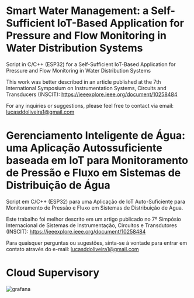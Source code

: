 # Smart Water Management: a Self-Sufficient IoT-Based Application for Pressure and Flow Monitoring in Water Distribution Systems

Script in C/C++ (ESP32) for a Self-Sufficient IoT-Based Application for Pressure and Flow Monitoring in Water Distribution Systems

This work was better described in an article published at the 7th International Symposium on Instrumentation Systems, Circuits and Transducers (INSCIT): https://ieeexplore.ieee.org/document/10258484

For any inquiries or suggestions, please feel free to contact via email: lucasddoliveira1@gmail.com

# Gerenciamento Inteligente de Água: uma Aplicação Autossuficiente baseada em IoT para Monitoramento de Pressão e Fluxo em Sistemas de Distribuição de Água

Script em C/C++ (ESP32) para uma Aplicação de IoT Auto-Suficiente para Monitoramento de Pressão e Fluxo em Sistemas de Distribuição de Água.

Este trabalho foi melhor descrito em um artigo publicado no 7º Simpósio Internacional de Sistemas de Instrumentação, Circuitos e Transdutores (INSCIT): https://ieeexplore.ieee.org/document/10258484

Para quaisquer perguntas ou sugestões, sinta-se à vontade para entrar em contato através do e-mail: lucasddoliveira1@gmail.com

# Cloud Supervisory

![grafana](https://github.com/lucasddoliveira/IoT-Self-Sufficient-Pressure-Flow-Monitoring/assets/85253035/766258b9-7410-4bfd-bd36-cac2ce9569c3) 
